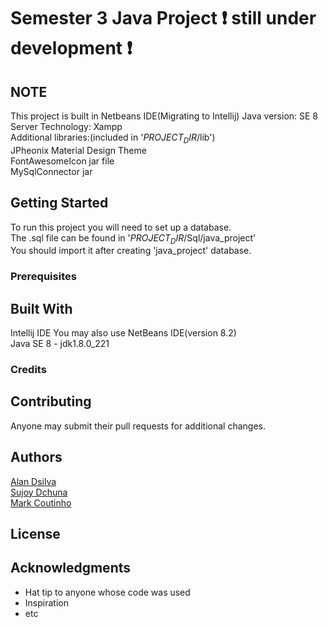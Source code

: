 # Semester 3 Java Project :exclamation: still under development :exclamation:
    
## NOTE
This project is built in Netbeans IDE(Migrating to Intellij)
Java version: SE 8   
Server Technology: Xampp  
Additional libraries:(included in '$PROJECT_DIR$/lib')  
JPheonix Material Design Theme  
FontAwesomeIcon jar file  
MySqlConnector jar  
  
## Getting Started
To run this project you will need to set up a database.  
The .sql file can be found in '$PROJECT_DIR$/Sql/java_project'  
You should import it after creating 'java_project' database.  

### Prerequisites


## Built With
Intellij IDE
You may also use NetBeans IDE(version 8.2)  
Java SE 8 - jdk1.8.0_221  


### Credits



## Contributing

Anyone may submit their pull requests for additional changes.

## Authors

[Alan Dsilva](https://github.com/DeathBringer269)  
[Sujoy Dchuna](https://github.com/Gnitch)  
[Mark Coutinho](https://github.com/markcoutinho)  

## License

## Acknowledgments

* Hat tip to anyone whose code was used
* Inspiration
* etc

